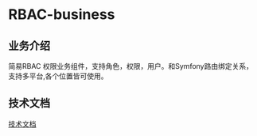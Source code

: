 # RBAC-business

## 业务介绍

简易RBAC 权限业务组件，支持角色，权限，用户。和Symfony路由绑定关系，支持多平台,各个位置皆可使用。

## 技术文档

[技术文档](https://phpzlc.github.io/doc/module/RBAC-business)
